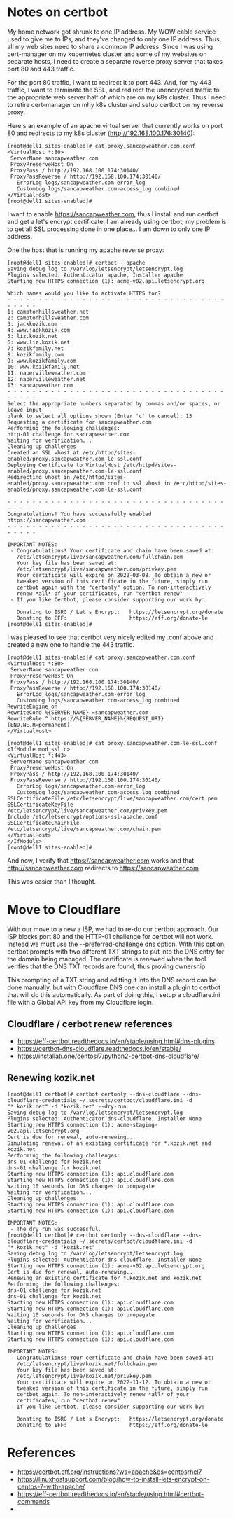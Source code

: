 # Notes on certbot

My home network got shrunk to one IP address.  My WOW cable service used to give me to IPs, and they've changed to only one IP address.  Thus, all my web sites need to share a common IP address.  Since I was using cert-manager on my kubernetes cluster and some of my websites on separate hosts, I need to create a separate reverse proxy server that takes port 80 and 443 traffic.

For the port 80 traffic, I want to redirect it to port 443.  And, for my 443 traffic, I want to terminate the SSL, and redirect the unencrypted traffic to the appropriate web server half of which are on my k8s cluster.  Thus I need to retire cert-manager on mhy k8s cluster and setup certbot on my reverse proxy.  

Here's an example of an apache virtual server that currently works on port 80 and redirects to my k8s cluster (http://192.168.100.176:30140):

```
[root@dell1 sites-enabled]# cat proxy.sancapweather.com.conf
<VirtualHost *:80>
 ServerName sancapweather.com
 ProxyPreserveHost On
 ProxyPass / http://192.168.100.174:30140/
 ProxyPassReverse / http://192.168.100.174:30140/
   ErrorLog logs/sancapweather.com-error_log
   CustomLog logs/sancapweather.com-access_log combined
</VirtualHost>
[root@dell1 sites-enabled]#
```
I want to enable https://sancapweather.com, thus I install and run certbot and get a let's encrypt certificate.  I am already using certbot; my problem is to get all SSL processing done in one place... I am down to only one IP address.

One the host that is running my apache reverse proxy:
```
[root@dell1 sites-enabled]# certbot --apache
Saving debug log to /var/log/letsencrypt/letsencrypt.log
Plugins selected: Authenticator apache, Installer apache
Starting new HTTPS connection (1): acme-v02.api.letsencrypt.org

Which names would you like to activate HTTPS for?
- - - - - - - - - - - - - - - - - - - - - - - - - - - - - - - - - - - - - - - -
1: camptonhillsweather.net
2: camptonhillsweather.com
3: jackkozik.com
4: www.jackkozik.com
5: liz.kozik.net
6: www.liz.kozik.net
7: kozikfamily.net
8: kozikfamily.com
9: www.kozikfamily.com
10: www.kozikfamily.net
11: napervilleweather.com
12: napervilleweather.net
13: sancapweather.com
- - - - - - - - - - - - - - - - - - - - - - - - - - - - - - - - - - - - - - - -
Select the appropriate numbers separated by commas and/or spaces, or leave input
blank to select all options shown (Enter 'c' to cancel): 13
Requesting a certificate for sancapweather.com
Performing the following challenges:
http-01 challenge for sancapweather.com
Waiting for verification...
Cleaning up challenges
Created an SSL vhost at /etc/httpd/sites-enabled/proxy.sancapweather.com-le-ssl.conf
Deploying Certificate to VirtualHost /etc/httpd/sites-enabled/proxy.sancapweather.com-le-ssl.conf
Redirecting vhost in /etc/httpd/sites-enabled/proxy.sancapweather.com.conf to ssl vhost in /etc/httpd/sites-enabled/proxy.sancapweather.com-le-ssl.conf

- - - - - - - - - - - - - - - - - - - - - - - - - - - - - - - - - - - - - - - -
Congratulations! You have successfully enabled https://sancapweather.com
- - - - - - - - - - - - - - - - - - - - - - - - - - - - - - - - - - - - - - - -

IMPORTANT NOTES:
 - Congratulations! Your certificate and chain have been saved at:
   /etc/letsencrypt/live/sancapweather.com/fullchain.pem
   Your key file has been saved at:
   /etc/letsencrypt/live/sancapweather.com/privkey.pem
   Your certificate will expire on 2022-03-08. To obtain a new or
   tweaked version of this certificate in the future, simply run
   certbot again with the "certonly" option. To non-interactively
   renew *all* of your certificates, run "certbot renew"
 - If you like Certbot, please consider supporting our work by:

   Donating to ISRG / Let's Encrypt:   https://letsencrypt.org/donate
   Donating to EFF:                    https://eff.org/donate-le
[root@dell1 sites-enabled]#
```
I was pleased to see that certbot very nicely edited my .conf above and created a new one to handle the 443 traffic. 
```
[root@dell1 sites-enabled]# cat proxy.sancapweather.com.conf
<VirtualHost *:80>
 ServerName sancapweather.com
 ProxyPreserveHost On
 ProxyPass / http://192.168.100.174:30140/
 ProxyPassReverse / http://192.168.100.174:30140/
   ErrorLog logs/sancapweather.com-error_log
   CustomLog logs/sancapweather.com-access_log combined
RewriteEngine on
RewriteCond %{SERVER_NAME} =sancapweather.com
RewriteRule ^ https://%{SERVER_NAME}%{REQUEST_URI} [END,NE,R=permanent]
</VirtualHost>

[root@dell1 sites-enabled]# cat proxy.sancapweather.com-le-ssl.conf
<IfModule mod_ssl.c>
<VirtualHost *:443>
 ServerName sancapweather.com
 ProxyPreserveHost On
 ProxyPass / http://192.168.100.174:30140/
 ProxyPassReverse / http://192.168.100.174:30140/
   ErrorLog logs/sancapweather.com-error_log
   CustomLog logs/sancapweather.com-access_log combined
SSLCertificateFile /etc/letsencrypt/live/sancapweather.com/cert.pem
SSLCertificateKeyFile /etc/letsencrypt/live/sancapweather.com/privkey.pem
Include /etc/letsencrypt/options-ssl-apache.conf
SSLCertificateChainFile /etc/letsencrypt/live/sancapweather.com/chain.pem
</VirtualHost>
</IfModule>
[root@dell1 sites-enabled]#
```
And now, I verify that https://sancapweather.com works and that http://sancapweather.com redirects to https://sancapweather.com

This was easier than I thought.  

# Move to Cloudflare
With our move to a new a ISP, we had to re-do our certbot approach. Our ISP blocks port 80 and the HTTP-01 challenge for certbot will not work.
Instead we must use the --preferred-challenge dns option.  With this option, certbot prompts with two different TXT strings to put into the DNS entry for the domain being managed.  The certificate is renewed when the tool verifies that the DNS TXT records are found, thus proving ownership.

This prompting of a TXT string and editting it into the DNS record can be done manually, but with Cloudflare DNS one can install a plugin to certbot that will do this automatically.  As part of doing this, I setup a cloudflare.ini file with a Global API key from my Cloudflare login. 
## Cloudflare / cerbot renew references
- https://eff-certbot.readthedocs.io/en/stable/using.html#dns-plugins
- https://certbot-dns-cloudflare.readthedocs.io/en/stable/
- https://installati.one/centos/7/python2-certbot-dns-cloudflare/

## Renewing kozik.net 
```
[root@dell1 certbot]# certbot certonly --dns-cloudflare --dns-cloudflare-credentials ~/.secrets/certbot/cloudflare.ini -d "*.kozik.net" -d "kozik.net" --dry-run
Saving debug log to /var/log/letsencrypt/letsencrypt.log
Plugins selected: Authenticator dns-cloudflare, Installer None
Starting new HTTPS connection (1): acme-staging-v02.api.letsencrypt.org
Cert is due for renewal, auto-renewing...
Simulating renewal of an existing certificate for *.kozik.net and kozik.net
Performing the following challenges:
dns-01 challenge for kozik.net
dns-01 challenge for kozik.net
Starting new HTTPS connection (1): api.cloudflare.com
Starting new HTTPS connection (1): api.cloudflare.com
Waiting 10 seconds for DNS changes to propagate
Waiting for verification...
Cleaning up challenges
Starting new HTTPS connection (1): api.cloudflare.com
Starting new HTTPS connection (1): api.cloudflare.com

IMPORTANT NOTES:
 - The dry run was successful.
[root@dell1 certbot]# certbot certonly --dns-cloudflare --dns-cloudflare-credentials ~/.secrets/certbot/cloudflare.ini -d "*.kozik.net" -d "kozik.net"
Saving debug log to /var/log/letsencrypt/letsencrypt.log
Plugins selected: Authenticator dns-cloudflare, Installer None
Starting new HTTPS connection (1): acme-v02.api.letsencrypt.org
Cert is due for renewal, auto-renewing...
Renewing an existing certificate for *.kozik.net and kozik.net
Performing the following challenges:
dns-01 challenge for kozik.net
dns-01 challenge for kozik.net
Starting new HTTPS connection (1): api.cloudflare.com
Starting new HTTPS connection (1): api.cloudflare.com
Waiting 10 seconds for DNS changes to propagate
Waiting for verification...
Cleaning up challenges
Starting new HTTPS connection (1): api.cloudflare.com
Starting new HTTPS connection (1): api.cloudflare.com

IMPORTANT NOTES:
 - Congratulations! Your certificate and chain have been saved at:
   /etc/letsencrypt/live/kozik.net/fullchain.pem
   Your key file has been saved at:
   /etc/letsencrypt/live/kozik.net/privkey.pem
   Your certificate will expire on 2022-11-12. To obtain a new or
   tweaked version of this certificate in the future, simply run
   certbot again. To non-interactively renew *all* of your
   certificates, run "certbot renew"
 - If you like Certbot, please consider supporting our work by:

   Donating to ISRG / Let's Encrypt:   https://letsencrypt.org/donate
   Donating to EFF:                    https://eff.org/donate-le
```
   

# References
- https://certbot.eff.org/instructions?ws=apache&os=centosrhel7
- https://linuxhostsupport.com/blog/how-to-install-lets-encrypt-on-centos-7-with-apache/
- https://eff-certbot.readthedocs.io/en/stable/using.html#certbot-commands
- 

